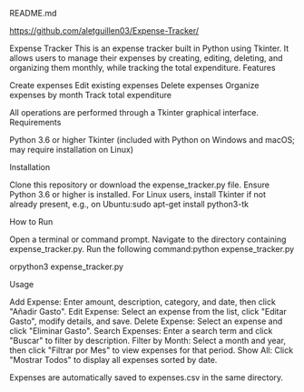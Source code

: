 README.md

https://github.com/aletguillen03/Expense-Tracker/

Expense Tracker
This is an expense tracker built in Python using Tkinter. It allows users to manage their expenses by creating, editing, deleting, and organizing them monthly, while tracking the total expenditure.
Features

Create expenses
Edit existing expenses
Delete expenses
Organize expenses by month
Track total expenditure

All operations are performed through a Tkinter graphical interface.
Requirements

Python 3.6 or higher
Tkinter (included with Python on Windows and macOS; may require installation on Linux)

Installation

Clone this repository or download the expense_tracker.py file.
Ensure Python 3.6 or higher is installed.
For Linux users, install Tkinter if not already present, e.g., on Ubuntu:sudo apt-get install python3-tk


How to Run

Open a terminal or command prompt.
Navigate to the directory containing expense_tracker.py.
Run the following command:python expense_tracker.py

orpython3 expense_tracker.py


Usage

Add Expense: Enter amount, description, category, and date, then click "Añadir Gasto".
Edit Expense: Select an expense from the list, click "Editar Gasto", modify details, and save.
Delete Expense: Select an expense and click "Eliminar Gasto".
Search Expenses: Enter a search term and click "Buscar" to filter by description.
Filter by Month: Select a month and year, then click "Filtrar por Mes" to view expenses for that period.
Show All: Click "Mostrar Todos" to display all expenses sorted by date.

Expenses are automatically saved to expenses.csv in the same directory.
